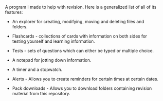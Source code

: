 A program I made to help with revision. Here is a generalized list of all of its features:

- An explorer for creating, modifying, moving and deleting files and folders.

- Flashcards - collections of cards with information on both sides for testing yourself and learning information.

- Tests - sets of questions which can either be typed or multiple choice.

- A notepad for jotting down information.

- A timer and a stopwatch.

- Alerts - Allows you to create reminders for certain times at certain dates.

- Pack downloads - Allows you to download folders containing revision material from this repository.
